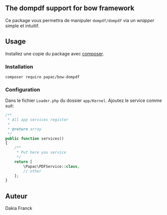 ## The dompdf support for bow framework

Ce package vous permettra de manipuler `dompdf/dompdf` via un _wrapper_ simple et intuitif.

## Usage

Installez une copie du package avec [composer](https://getcomposer.org).

### Installation
```
composer require papac/bow-dompdf
```

### Configuration

Dans le fichier `Loader.php` du dossier `app/Kernel`. Ajoutez le service comme suit:


```php
/**
 * All app services register
 *
 * @return array
 */
public function services()
{
    /**
     * Put here you service
     */
    return [
        \Papac\PDFService::class,
        // other
    ];
}
```

## Auteur

Dakia Franck